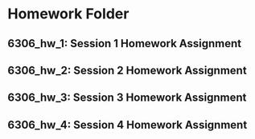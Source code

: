 # Homework Folder

## 6306_hw_1: Session 1 Homework Assignment
## 6306_hw_2: Session 2 Homework Assignment
## 6306_hw_3: Session 3 Homework Assignment
## 6306_hw_4: Session 4 Homework Assignment
